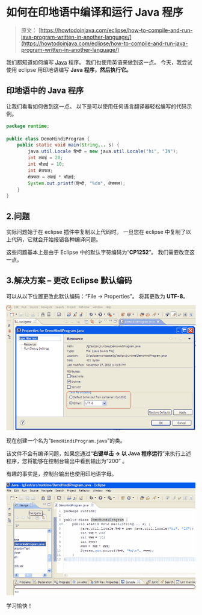 # 如何在印地语中编译和运行 Java 程序

> 原文： [https://howtodoinjava.com/eclipse/how-to-compile-and-run-java-program-written-in-another-language/](https://howtodoinjava.com/eclipse/how-to-compile-and-run-java-program-written-in-another-language/)

我们都知道如何编写 [Java](https://howtodoinjava.com/java/basics/what-is-java-programming-language/) 程序。 我们也使用英语来做到这一点。 今天，我尝试使用 eclipse 用印地语编写 **Java 程序，然后执行它。**

## 印地语中的 Java 程序

让我们看看如何做到这一点。 以下是可以使用任何语言翻译器轻松编写的代码示例。

```java
package runtime;

public class DemoHindiProgram {
	public static void main(String... s) {
		java.util.Locale हिन्दी = new java.util.Locale("hi", "IN");
		int लंबाई = 20;
		int चौड़ाई = 10;
		int क्षेत्रफल;
		क्षेत्रफल = लंबाई * चौड़ाई;
		System.out.printf(हिन्दी, "%dn", क्षेत्रफल);
	}
}

```

## 2.问题

实际问题始于在 eclipse 插件中复制以上代码时。 一旦您在 eclipse 中复制了以上代码，它就会开始报错各种编译问题。

这些问题基本上是由于 Eclipse 中的默认字符编码为“**CP1252**”。 我们需要改变这一点。

## 3.解决方案 – 更改 Eclipse 默认编码

可以从以下位置更改此默认编码：“File -> Properties”。 将其更改为 **UTF-8**。

![eclipse-default-encoding](img/77cd1caaf5ee085c7540848b9dddd9ae.png "eclipse-default-encoding")

现在创建一个名为“`DemoHindiProgram.java`”的类。

该文件不会有编译问题，如果您通过“**右键单击 -> 以 Java 程序运行**”来执行上述程序，您将能够在控制台输出中看到输出为“200” 。

有趣的事实是，控制台输出也使用印地语字母。

![java-hindi-program-output](img/4edea0311e55b4c517177bdb3af77c93.png "java-hindi-program-output")

学习愉快！